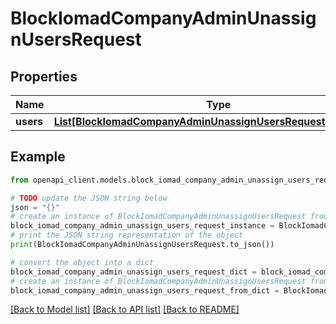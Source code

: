 # BlockIomadCompanyAdminUnassignUsersRequest


## Properties

Name | Type | Description | Notes
------------ | ------------- | ------------- | -------------
**users** | [**List[BlockIomadCompanyAdminUnassignUsersRequestUsersInner]**](BlockIomadCompanyAdminUnassignUsersRequestUsersInner.md) |  | 

## Example

```python
from openapi_client.models.block_iomad_company_admin_unassign_users_request import BlockIomadCompanyAdminUnassignUsersRequest

# TODO update the JSON string below
json = "{}"
# create an instance of BlockIomadCompanyAdminUnassignUsersRequest from a JSON string
block_iomad_company_admin_unassign_users_request_instance = BlockIomadCompanyAdminUnassignUsersRequest.from_json(json)
# print the JSON string representation of the object
print(BlockIomadCompanyAdminUnassignUsersRequest.to_json())

# convert the object into a dict
block_iomad_company_admin_unassign_users_request_dict = block_iomad_company_admin_unassign_users_request_instance.to_dict()
# create an instance of BlockIomadCompanyAdminUnassignUsersRequest from a dict
block_iomad_company_admin_unassign_users_request_from_dict = BlockIomadCompanyAdminUnassignUsersRequest.from_dict(block_iomad_company_admin_unassign_users_request_dict)
```
[[Back to Model list]](../README.md#documentation-for-models) [[Back to API list]](../README.md#documentation-for-api-endpoints) [[Back to README]](../README.md)


